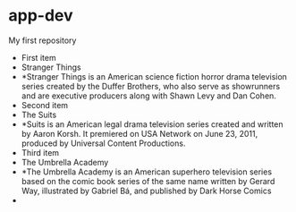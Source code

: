 # app-dev
My first repository

- First item
- Stranger Things
- *Stranger Things is an American science fiction horror drama television series created by the Duffer Brothers, who also serve as showrunners and are executive producers along with Shawn Levy and Dan Cohen.
- Second item
- The Suits
- *Suits is an American legal drama television series created and written by Aaron Korsh. It premiered on USA Network on June 23, 2011, produced by Universal Content Productions.
- Third item
- The Umbrella Academy
- *The Umbrella Academy is an American superhero television series based on the comic book series of the same name written by Gerard Way, illustrated by Gabriel Bá, and published by Dark Horse Comics
-
